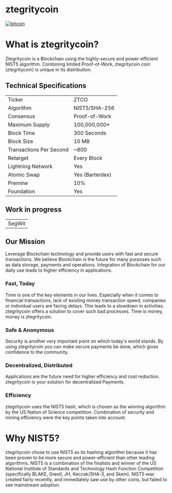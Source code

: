 # ztegritycoin

<a href='https://postimg.cc/kDjH3Jgm' target='_blank'><img src='https://i.postimg.cc/PrhnDNGP/bitcoin.png' border='0' alt='bitcoin'/></a> 

# What is ztegritycoin?
Ztegritycoin is a Blockchain using the highly-secure and power-efficient NIST5 algorithm. Combining limited Proof-of-Work, ztegritycoin coin (ztegritycoin) is unique in its distribution. 

<a name="specifications"></a>
## Technical Specifications
<table>
<tr> <td>Ticker</td><td>ZTCO</td></tr>
<tr> <td>Algorithm</td><td>NIST5/SHA-256</td></tr>
<tr> <td>Consensus</td><td>Proof-of-Work</td></tr>
<tr> <td>Maximum Supply</td><td>100,000,000* </td></tr>
<tr> <td>Block Time</td><td>300 Seconds</td></tr>
<tr> <td>Block Size</td><td>10 MB</td></tr>
<tr> <td>Transactions Per Second</td><td>~800</td></tr>
<tr> <td>Retarget</td><td>Every Block</td></tr>
<tr> <td>Lightning Network</td><td>Yes</td></tr>
<tr> <td>Atomic Swap</td><td>Yes (Barterdex)</td></tr>
<tr> <td>Premine</td><td>10%</td></tr>
<tr> <td>Foundation</td><td>Yes</td></tr>
</table>

## Work in progress
<table>
<tr> <td>SegWit</td></tr>
</table>




## Our Mission
Leverage Blockchain technology and provide users with fast and secure transactions.
We believe Blockchain is the future for many purposes such as data storage, payments and operations. Integration of Blockchain for our daily use leads to higher efficiency in applications.

### Fast, Today
Time is one of the key elements in our lives. Especially when it comes to financial transactions, lack of existing money transaction speed, companies or individual users are facing delays. This leads to a slowdown in activities. ztegritycoin offers a solution to cover such bad processes. Time is money, money is ztegritycoin.

### Safe & Anonymous
Security is another very important point on which today's world stands. By using ztegritycoin you can make secure payments be done, which gives confidence to the community.

### Decentralized, Distributed
Applications are the future need for higher efficiency and cost reduction. ztegritycoin is your solution for decentralized Payments.

### Efficiency
ztegritycoin uses the NIST5 hash, which is chosen as the winning algorithm by the US Nation of Science competition. Combination of security and mining efficiency were the key points taken into account.


# Why NIST5?
ztegritycoin chose to use NIST5 as its hashing algorithm because it has been proven to be more secure and power-efficient than other leading algorithms. NIST5 is a combination of the finalists and winner of the US National Institute of Standards and Technology Hash Function Competition (specifically BLAKE, Grøstl, JH, Keccak/SHA-3, and Skein). NIST5 was created fairly recently, and immediately saw use by other coins, but failed to see mainstream adoption.

